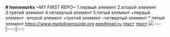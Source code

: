 **# homeworks**
 ~MY FIRST REPO~                                                                                                                          1.первый элемент                                                                                                                          2.второй элемент                                                                                                                          3.третий элемент                                                                                                                          4.четвертый элемент                                                                                                                        5.пятый элемент                                                                                                                            +первый элемент                                                                                                                            -второй элемент                                                                                                                            +третий элемент                                                                                                                                -четвертый элемент                                                                                                                         * пятый элемент                                                                                                                       https://www.markdownguide.org                                                                                                           <eee@mail.ru>                                                                                                                            [текст](https://www.markdownguide.org)
[текст](https://www.markdownguide.org "это поможет")
![](https://www.google.com/search?q=%D1%81%D0%BE%D0%BB%D0%BD%D1%8B%D1%88%D0%BA%D0%BE+%D0%BA%D0%B0%D1%80%D1%82%D0%B8%D0%BD%D0%BA%D0%B8&tbm=isch&source=iu&ictx=1&fir=sTy98cpyictOdM%253A%252CtGjEMeeDvr8oZM%252C_&vet=1&usg=AI4_-kR31X4G7UvnBeonXeU3mqhRJkeX0g&sa=X&ved=2ahUKEwiX4bKb7uTkAhXhkYsKHaXaB_MQ9QEwA3oECAcQCg#imgrc=sTy98cpyictOdM:)
---|:---:|---:
